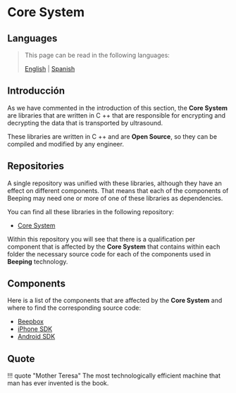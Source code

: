 # Core System

## Languages

> This page can be read in the following languages:
>  
> [English](https://docs.beeping.io/componets/core/) | [Spanish](https://docs-es.beeping.io/componets/core/)

## Introducción

As we have commented in the introduction of this section, the **Core System** are libraries that are written in C ++ that are responsible for encrypting and decrypting the data that is transported by ultrasound.

These libraries are written in C ++ and are **Open Source**, so they can be compiled and modified by any engineer.

## Repositories

A single repository was unified with these libraries, although they have an effect on different components. That means that each of the components of Beeping may need one or more of one of these libraries as dependencies.

You can find all these libraries in the following repository:

* [Core System](https://github.com/beeping-io/beeping-core)

Within this repository you will see that there is a qualification per component that is affected by the **Core System** that contains within each folder the necessary source code for each of the components used in **Beeping** technology.

## Components

Here is a list of the components that are affected by the **Core System** and where to find the corresponding source code:

* [Beepbox](https://github.com/beeping-io/beeping-core/beepbox)
* [iPhone SDK](https://github.com/beeping-io/beeping-core/sdk-iphone)
* [Android SDK](https://github.com/beeping-io/beeping-core/sdk-android)

## Quote

!!! quote "Mother Teresa"
    The most technologically efficient machine that man has ever invented is the book.
